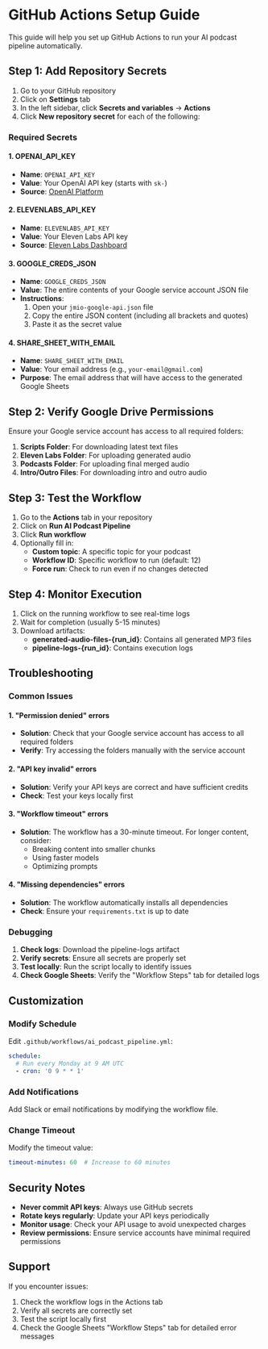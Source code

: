 # GitHub Actions Setup Guide

This guide will help you set up GitHub Actions to run your AI podcast pipeline automatically.

## Step 1: Add Repository Secrets

1. Go to your GitHub repository
2. Click on **Settings** tab
3. In the left sidebar, click **Secrets and variables** → **Actions**
4. Click **New repository secret** for each of the following:

### Required Secrets

#### 1. OPENAI_API_KEY
- **Name**: `OPENAI_API_KEY`
- **Value**: Your OpenAI API key (starts with `sk-`)
- **Source**: [OpenAI Platform](https://platform.openai.com/api-keys)

#### 2. ELEVENLABS_API_KEY
- **Name**: `ELEVENLABS_API_KEY`
- **Value**: Your Eleven Labs API key
- **Source**: [Eleven Labs Dashboard](https://elevenlabs.io/app/api-key)

#### 3. GOOGLE_CREDS_JSON
- **Name**: `GOOGLE_CREDS_JSON`
- **Value**: The entire contents of your Google service account JSON file
- **Instructions**:
  1. Open your `jmio-google-api.json` file
  2. Copy the entire JSON content (including all brackets and quotes)
  3. Paste it as the secret value

#### 4. SHARE_SHEET_WITH_EMAIL
- **Name**: `SHARE_SHEET_WITH_EMAIL`
- **Value**: Your email address (e.g., `your-email@gmail.com`)
- **Purpose**: The email address that will have access to the generated Google Sheets

## Step 2: Verify Google Drive Permissions

Ensure your Google service account has access to all required folders:

1. **Scripts Folder**: For downloading latest text files
2. **Eleven Labs Folder**: For uploading generated audio
3. **Podcasts Folder**: For uploading final merged audio
4. **Intro/Outro Files**: For downloading intro and outro audio

## Step 3: Test the Workflow

1. Go to the **Actions** tab in your repository
2. Click on **Run AI Podcast Pipeline**
3. Click **Run workflow**
4. Optionally fill in:
   - **Custom topic**: A specific topic for your podcast
   - **Workflow ID**: Specific workflow to run (default: 12)
   - **Force run**: Check to run even if no changes detected

## Step 4: Monitor Execution

1. Click on the running workflow to see real-time logs
2. Wait for completion (usually 5-15 minutes)
3. Download artifacts:
   - **generated-audio-files-{run_id}**: Contains all generated MP3 files
   - **pipeline-logs-{run_id}**: Contains execution logs

## Troubleshooting

### Common Issues

#### 1. "Permission denied" errors
- **Solution**: Check that your Google service account has access to all required folders
- **Verify**: Try accessing the folders manually with the service account

#### 2. "API key invalid" errors
- **Solution**: Verify your API keys are correct and have sufficient credits
- **Check**: Test your keys locally first

#### 3. "Workflow timeout" errors
- **Solution**: The workflow has a 30-minute timeout. For longer content, consider:
  - Breaking content into smaller chunks
  - Using faster models
  - Optimizing prompts

#### 4. "Missing dependencies" errors
- **Solution**: The workflow automatically installs all dependencies
- **Check**: Ensure your `requirements.txt` is up to date

### Debugging

1. **Check logs**: Download the pipeline-logs artifact
2. **Verify secrets**: Ensure all secrets are properly set
3. **Test locally**: Run the script locally to identify issues
4. **Check Google Sheets**: Verify the "Workflow Steps" tab for detailed logs

## Customization

### Modify Schedule
Edit `.github/workflows/ai_podcast_pipeline.yml`:
```yaml
schedule:
  # Run every Monday at 9 AM UTC
  - cron: '0 9 * * 1'
```

### Add Notifications
Add Slack or email notifications by modifying the workflow file.

### Change Timeout
Modify the timeout value:
```yaml
timeout-minutes: 60  # Increase to 60 minutes
```

## Security Notes

- **Never commit API keys**: Always use GitHub secrets
- **Rotate keys regularly**: Update your API keys periodically
- **Monitor usage**: Check your API usage to avoid unexpected charges
- **Review permissions**: Ensure service accounts have minimal required permissions

## Support

If you encounter issues:
1. Check the workflow logs in the Actions tab
2. Verify all secrets are correctly set
3. Test the script locally first
4. Check the Google Sheets "Workflow Steps" tab for detailed error messages 